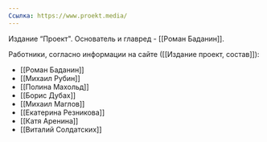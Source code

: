 ```yaml
---
Ссылка: https://www.proekt.media/
---
```

Издание “Проект". Основатель и главред - [[Роман Баданин]].

Работники, согласно информации на сайте ([[Издание проект, состав]]):
* [[Роман Баданин]]
* [[Михаил Рубин]]
* [[Полина Махольд]]
* [[Борис Дубах]]
* [[Михаил Маглов]]
* [[Екатерина Резникова]]
* [[Катя Аренина]]
* [[Виталий Солдатских]]